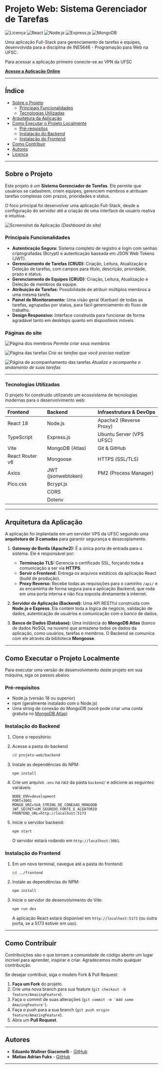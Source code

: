 # Projeto Web: Sistema Gerenciador de Tarefas

![Licença](https://img.shields.io/badge/license-MIT-blue.svg)
![React](https://img.shields.io/badge/React-20232A?style=for-the-badge&logo=react&logoColor=61DAFB)
![Node.js](https://img.shields.io/badge/Node.js-339933?style=for-the-badge&logo=nodedotjs&logoColor=white)
![Express.js](https://img.shields.io/badge/Express.js-000000?style=for-the-badge&logo=express&logoColor=white)
![MongoDB](https://img.shields.io/badge/MongoDB-4EA94B?style=for-the-badge&logo=mongodb&logoColor=white)

Uma aplicação Full-Stack para gerenciamento de tarefas e equipes, desenvolvida para a disciplina de INE5646 - Programação para Web na UFSC.
<br>

Para acessar a aplicação primeiro conecte-se ao VPN da UFSC


**[Acesse a Aplicação Online](https://ine5646.e.w.giacomelli.vms.ufsc.br/)**

---

## Índice

- [Sobre o Projeto](#sobre-o-projeto)
  - [Principais Funcionalidades](#principais-funcionalidades)
  - [Tecnologias Utilizadas](#tecnologias-utilizadas)
- [Arquitetura da Aplicação](#arquitetura-da-aplicação)
- [Como Executar o Projeto Localmente](#como-executar-o-projeto-localmente)
  - [Pré-requisitos](#pré-requisitos)
  - [Instalação do Backend](#instalação-do-backend)
  - [Instalação do Frontend](#instalação-do-frontend)
- [Como Contribuir](#como-contribuir)
- [Autores](#autores)
- [Licença](#licença)

---



## Sobre o Projeto

Este projeto é um **Sistema Gerenciador de Tarefas**. Ele permite que usuários se cadastrem, criem equipes, gerenciem membros e atribuam tarefas complexas com prazos, prioridades e status.

O foco principal foi desenvolver uma aplicação Full-Stack, desde a configuração do servidor até a criação de uma interface de usuário reativa e intuitiva.

![Screenshot da Aplicação](https://github.com/user-attachments/assets/cb156750-6f2e-4f3e-b75a-9027126f0e86) 
*(Dashboard do site)*

### Principais Funcionalidades

-   **Autenticação Segura:** Sistema completo de registro e login com senhas criptografadas (Bcrypt) e autenticação baseada em JSON Web Tokens (JWT).
-   **Gerenciamento de Tarefas (CRUD):** Criação, Leitura, Atualização e Deleção de tarefas, com campos para título, descrição, prioridade, prazo e status.
-   **Gerenciamento de Equipes (CRUD):** Criação, Leitura, Atualização e Deleção de membros da equipe.
-   **Atribuição de Tarefas:** Possibilidade de atribuir múltiplos membros a uma mesma tarefa.
-   **Painel de Monitoramento:** Uma visão geral (Kanban) de todas as tarefas, agrupadas por status, para fácil gerenciamento do fluxo de trabalho.
-   **Design Responsivo:** Interface construída para funcionar de forma agradável tanto em desktops quanto em dispositivos móveis.

### Páginas do site
![Página dos membros](https://github.com/user-attachments/assets/4b0e4d85-f894-4444-aeae-9ba1b09df8c6)
*Permite criar seus membros*

![Página das tarefas](https://github.com/user-attachments/assets/9a5f6213-4c74-481a-a586-c7b7c5f2f62c)
*Crie as tarefas que você precisa realizar*

![Página de acompanhamento das tarefas](https://github.com/user-attachments/assets/2cc53835-11c2-436d-9e46-850176a5cfa3)
*Atualize e acompanhe o andamento de suas tarefas*

<hr>

### Tecnologias Utilizadas




O projeto foi construído utilizando um ecossistema de tecnologias modernas para o desenvolvimento web:

| Frontend | Backend | Infraestrutura & DevOps |
| :--- | :--- | :--- |
| React 18 | Node.js | Apache2 (Reverse Proxy) |
| TypeScript | Express.js | Ubuntu Server (VPS UFSC) |
| Vite | MongoDB (Atlas) | Git & GitHub |
| React Router v6 | Mongoose | HTTPS (SSL/TLS) |
| Axios | JWT (jsonwebtoken) | PM2 (Process Manager) |
| Pico.css | Bcrypt.js | |
| | CORS | |
| | Dotenv | |

---

## Arquitetura da Aplicação

A aplicação foi implantada em um servidor VPS da UFSC seguindo uma **arquitetura de 3 camadas** para garantir segurança e desacoplamento.

1.  **Gateway de Borda (Apache2):** É a única porta de entrada para o sistema. Ele é responsável por:
    -   **Terminação TLS:** Gerencia o certificado SSL, forçando toda a comunicação a ser via **HTTPS**.
    -   **Servir o Frontend:** Entrega os arquivos estáticos da aplicação React (build de produção).
    -   **Proxy Reverso:** Recebe todas as requisições para o caminho `/api/` e as encaminha de forma segura para a aplicação Backend, que roda em uma porta interna e não fica exposta diretamente à internet.

2.  **Servidor de Aplicação (Backend):** Uma API RESTful construída com **Node.js e Express**. Ela contém toda a lógica de negócio, validação de dados, autenticação de usuários e comunicação com o banco de dados.

3.  **Banco de Dados (Database):** Uma instância do **MongoDB Atlas** (banco de dados NoSQL na nuvem) que armazena todos os dados da aplicação, como usuários, tarefas e membros. O Backend se comunica com ele através da biblioteca **Mongoose**.

---

## Como Executar o Projeto Localmente

Para executar uma versão de desenvolvimento deste projeto em sua máquina, siga os passos abaixo.

### Pré-requisitos

-   Node.js (versão 18 ou superior)
-   npm (geralmente instalado com o Node.js)
-   Uma string de conexão do MongoDB (você pode criar uma conta gratuita no [MongoDB Atlas](https://www.mongodb.com/cloud/atlas))

### Instalação do Backend

1.  Clone o repositório:
2.  Acesse a pasta do backend
    ```bash
    cd projeto-web/backend
    ```

3.  Instale as dependências do NPM:
    ```bash
    npm install
    ```

4.  Crie um arquivo `.env` na raiz da pasta `backend/` e adicione as seguintes variáveis:
    ```env
    NODE_ENV=development
    PORT=3001
    MONGO_URI=SUA_STRING_DE_CONEXAO_MONGODB
    JWT_SECRET=UM_SEGREDO_FORTE_E_ALEATORIO
    FRONTEND_URL=http://localhost:5173
    ```

5.  Inicie o servidor backend:
    ```bash
    npm start
    ```
    O servidor estará rodando em `http://localhost:3001`.

### Instalação do Frontend

1.  Em um novo terminal, navegue até a pasta do frontend:
    ```bash
    cd ../frontend
    ```

2.  Instale as dependências do NPM:
    ```bash
    npm install
    ```

3.  Inicie o servidor de desenvolvimento do Vite:
    ```bash
    npm run dev
    ```
    A aplicação React estará disponível em `http://localhost:5173` (ou outra porta, se a 5173 estiver em uso).

---

## Como Contribuir

Contribuições são o que tornam a comunidade de código aberto um lugar incrível para aprender, inspirar e criar. Agradecemos muito qualquer contribuição.

Se desejar contribuir, siga o modelo Fork & Pull Request:

1.  **Faça um Fork** do projeto.
2.  Crie uma nova branch para sua feature (`git checkout -b feature/AmazingFeature`).
3.  Faça o commit de suas alterações (`git commit -m 'Add some AmazingFeature'`).
4.  Faça o push para a sua branch (`git push origin feature/AmazingFeature`).
5.  Abra um **Pull Request**.

---

## Autores

-   **Eduardo Wallner Giacomelli** - [GitHub](https://github.com/eduardo-w-giacomelli)
-   **Matias Adrian Fuks** - [GitHub](https://github.com/Matias-Fuks)

---

